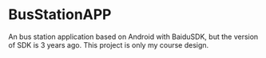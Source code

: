 # BusStationAPP
An bus station application based on Android with BaiduSDK, but the version of SDK is 3 years ago. This project is only my course design.
